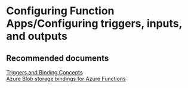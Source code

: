 <properties
	pageTitle="Configuring Function Apps/Configuring triggers, inputs, and outputs"
	description="Configuring Function Apps/Configuring triggers, inputs, and outputs"
	service="microsoft.web"
	resource="functions"
	authors="shrahman"
	displayOrder=""
	selfHelpType="generic"
	supportTopicIds="32518051"
	resourceTags=""
	productPesIds="16072"
	cloudEnvironments="public, Fairfax"
	articleId="751dd545-09a4-45ed-90bd-c1dfdf86a6b2"
	ownershipId="Compute_AppService"
/>

# Configuring Function Apps/Configuring triggers, inputs, and outputs

## **Recommended documents**

[Triggers and Binding Concepts](https://docs.microsoft.com/azure/azure-functions/functions-triggers-bindings)<br>
[Azure Blob storage bindings for Azure Functions](https://docs.microsoft.com/azure/azure-functions/functions-bindings-storage-blob)<br>

